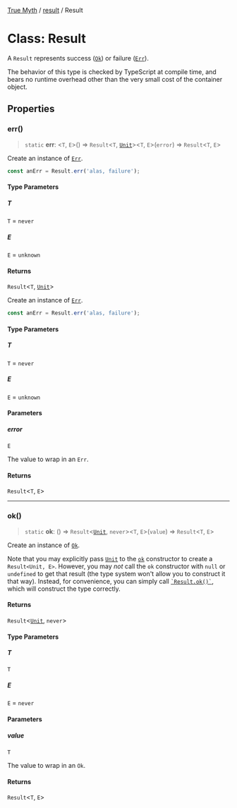 [True Myth](../../index.md) / [result](../index.md) / Result

# Class: Result

A `Result` represents success ([`Ok`](../interfaces/Ok.md)) or failure ([`Err`](../interfaces/Err.md)).

The behavior of this type is checked by TypeScript at compile time, and bears
no runtime overhead other than the very small cost of the container object.

## Properties

### err()

> `static` **err**: \<`T`, `E`\>() => `Result`\<`T`, [`Unit`](../../unit/interfaces/Unit.md)\>\<`T`, `E`\>(`error`) => `Result`\<`T`, `E`\>

Create an instance of [`Err`](../interfaces/Err.md).

```ts
const anErr = Result.err('alas, failure');
```

#### Type Parameters

##### T

`T` = `never`

##### E

`E` = `unknown`

#### Returns

`Result`\<`T`, [`Unit`](../../unit/interfaces/Unit.md)\>

Create an instance of [`Err`](../interfaces/Err.md).

```ts
const anErr = Result.err('alas, failure');
```

#### Type Parameters

##### T

`T` = `never`

##### E

`E` = `unknown`

#### Parameters

##### error

`E`

The value to wrap in an `Err`.

#### Returns

`Result`\<`T`, `E`\>

***

### ok()

> `static` **ok**: () => `Result`\<[`Unit`](../../unit/interfaces/Unit.md), `never`\>\<`T`, `E`\>(`value`) => `Result`\<`T`, `E`\>

Create an instance of [`Ok`](../interfaces/Ok.md).

Note that you may explicitly pass [`Unit`](../../unit/variables/Unit.md) to the [`ok`](../variables/ok.md)
constructor to create a `Result<Unit, E>`. However, you may *not* call the
`ok` constructor with `null` or `undefined` to get that result (the type
system won't allow you to construct it that way). Instead, for convenience,
you can simply call [`` `Result.ok()` ``](../variables/ok.md), which will construct the
type correctly.

#### Returns

`Result`\<[`Unit`](../../unit/interfaces/Unit.md), `never`\>

#### Type Parameters

##### T

`T`

##### E

`E` = `never`

#### Parameters

##### value

`T`

The value to wrap in an `Ok`.

#### Returns

`Result`\<`T`, `E`\>
